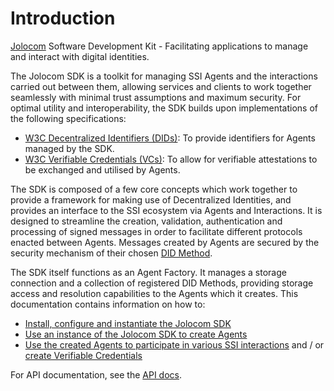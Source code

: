 # Introduction

[Jolocom](https://jolocom.io) Software Development Kit - Facilitating applications to manage and
interact with digital identities.

The Jolocom SDK is a toolkit for managing SSI Agents and the interactions carried out between them, allowing services and clients to work together seamlessly with minimal trust assumptions and maximum security. For optimal utility and interoperability, the SDK builds upon implementations of the following specifications:

- [W3C Decentralized Identifiers (DIDs)](https://www.w3.org/TR/did-core/): To provide identifiers for Agents managed by the SDK.
- [W3C Verifiable Credentials (VCs)](https://www.w3.org/TR/vc-data-model/): To allow for verifiable attestations to be exchanged and utilised by Agents.

The SDK is composed of a few core concepts which work together to provide a framework for making use of Decentralized Identities, and provides an interface to the SSI ecosystem via Agents and Interactions. It is designed to streamline the creation, validation, authentication and processing of signed messages in order to facilitate different protocols enacted between Agents. Messages created by Agents are secured by the security mechanism of their chosen [DID Method](https://w3c.github.io/did-core/).

The SDK itself functions as an Agent Factory. It manages a storage connection and a collection of registered DID Methods, providing storage access and resolution capabilities to the Agents which it creates. This documentation contains information on how to:

- [Install, configure and instantiate the Jolocom SDK](sdk_install_conf.md)
- [Use an instance of the Jolocom SDK to create Agents](agents.md)
- [Use the created Agents to participate in various SSI interactions](interaction_flows.md) and / or [create Verifiable Credentials](credentials.md)

For API documentation, see the [API docs](api/).
